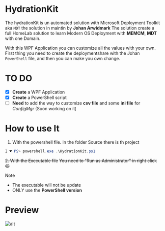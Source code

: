 # HydrationKit

The hydrationKit is un automated solution with Microsoft Deployment Toolkit aka `MDT` the solution in maintin by **Johan Arwidmark** The solution create a full HomeLab solution to learn Modern OS Deployment with **MEMCM**, **MDT** with one Domain.

With this WPF Application you can customize all the values with your own. First thing you need to create the deploymentshare with the Johan `PowerShell` file, and then you can make you own change.

# TO DO

- [x] **Create** a WPF Application
- [x] **Create** a PowerShell script
- [ ] **Need** to add the way to customize **csv file** and some **ini file** for *ConfigMgr* (Soon working on it)

# How to use It

1. With the powershell file. In the folder Source there is th project
```powershell
I ♥ PS> powershell.exe .\HydrationKit.ps1
```
~~2. With the Executable file~~
 ~~You need to "Run as Administrator" in right click 😉~~
> [!NOTE]
> * The executable will not be update 
> * ONLY use the **PowerShell version**
# Preview 

![alt](https://github.com/JM2K69/HydrationKit/blob/main/img/HydrationKitFinal.gif)